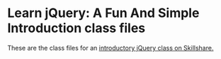 # Learn jQuery: A Fun And Simple Introduction class files
These are the class files for an [introductory jQuery class on Skillshare.](http://skl.sh/1WrSqvq)
